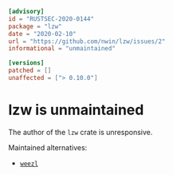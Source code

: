 ```toml
[advisory]
id = "RUSTSEC-2020-0144"
package = "lzw"
date = "2020-02-10"
url = "https://github.com/nwin/lzw/issues/2"
informational = "unmaintained"

[versions]
patched = []
unaffected = ["> 0.10.0"]

```

# lzw is unmaintained

The author of the `lzw` crate is unresponsive.

Maintained alternatives:

- [`weezl`](https://crates.io/crates/weezl)
